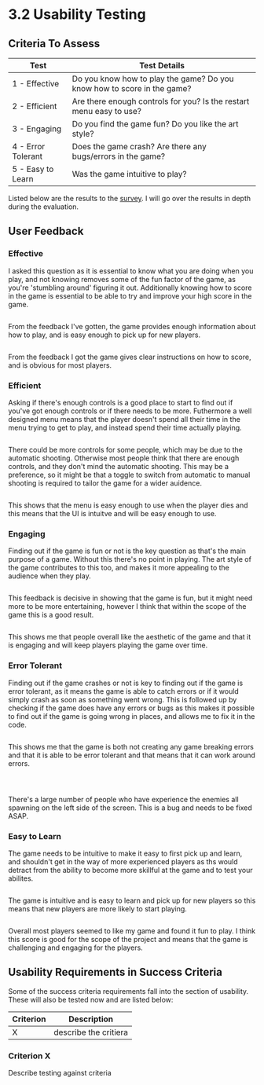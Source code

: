 # 3.2 Usability Testing

## Criteria To Assess

| Test               | Test Details                                                            |
| ------------------ | ----------------------------------------------------------------------- |
| 1 - Effective      | Do you know how to play the game? Do you know how to score in the game? |
| 2 - Efficient      | Are there enough controls for you? Is the restart menu easy to use?     |
| 3 - Engaging       | Do you find the game fun? Do you like the art style?                    |
| 4 - Error Tolerant | Does the game crash? Are there any bugs/errors in the game?             |
| 5 - Easy to Learn  | Was the game intuitive to play?                                         |

Listed below are the results to the [survey](https://www.surveymonkey.co.uk/r/B3YN9N8). I will go over the results in depth during the evaluation.

## User Feedback

### Effective

I asked this question as it is essential to know what you are doing when you play, and not knowing removes some of the fun factor of the game, as you're 'stumbling around' figuring it out. Additionally knowing how to score in the game is essential to be able to try and improve your high score in the game.

<figure><img src="../.gitbook/assets/Screenshot 2022-10-04 at 08.49.35.png" alt=""><figcaption></figcaption></figure>

From the feedback I've gotten, the game provides enough information about how to play, and is easy enough to pick up for new players.

<figure><img src="../.gitbook/assets/Screenshot 2022-10-04 at 08.51.08.png" alt=""><figcaption></figcaption></figure>

From the feedback I got the game gives clear instructions on how to score, and is obvious for most players.&#x20;

### Efficient

Asking if there's enough controls is a good place to start to find out if you've got enough controls or if there needs to be more. Futhermore a well designed menu means that the player doesn't spend all their time in the menu trying to get to play, and instead spend their time actually playing.&#x20;

<figure><img src="../.gitbook/assets/Screenshot 2022-10-04 at 08.52.06.png" alt=""><figcaption></figcaption></figure>

There could be more controls for some people, which may be due to the automatic shooting. Otherwise most people think that there are enough controls, and they don't mind the automatic shooting. This may be a preference, so it might be that a toggle to switch from automatic to manual shooting is required to tailor the game for a wider auidence.&#x20;

<figure><img src="../.gitbook/assets/Screenshot 2022-10-04 at 08.52.51.png" alt=""><figcaption></figcaption></figure>

This shows that the menu is easy enough to use when the player dies and this means that the UI is intuitve and will be easy enough to use.&#x20;

### Engaging

Finding out if the game is fun or not is the key question as that's the main purpose of a game. Without this there's no point in playing. The art style of the game contributes to this too, and makes it more appealing to the audience when they play.&#x20;

<figure><img src="../.gitbook/assets/Screenshot 2022-10-04 at 08.53.25.png" alt=""><figcaption></figcaption></figure>

This feedback is decisive in showing that the game is fun, but it might need more to be more entertaining, however I think that within the scope of the game this is a good result.&#x20;

<figure><img src="../.gitbook/assets/Screenshot 2022-10-04 at 08.54.41.png" alt=""><figcaption></figcaption></figure>

This shows me that people overall like the aesthetic of the game and that it is engaging and will keep players playing the game over time.&#x20;

### Error Tolerant

Finding out if the game crashes or not is key to finding out if the game is error tolerant, as it means the game is able to catch errors or if it would simply crash as soon as something went wrong. This is followed up by checking if the game does have any errors or bugs as this makes it possible to find out if the game is going wrong in places, and allows me to fix it in the code.&#x20;

<figure><img src="../.gitbook/assets/Screenshot 2022-10-04 at 08.55.27 (1).png" alt=""><figcaption></figcaption></figure>

This shows me that the game is both not creating any game breaking errors and that it is able to be error tolerant and that means that it can work around errors.&#x20;

<figure><img src="../.gitbook/assets/Screenshot 2022-10-04 at 08.59.14.png" alt=""><figcaption></figcaption></figure>

<figure><img src="../.gitbook/assets/Screenshot 2022-10-04 at 08.57.52.png" alt=""><figcaption></figcaption></figure>

<figure><img src="../.gitbook/assets/Screenshot 2022-10-04 at 08.58.25.png" alt=""><figcaption></figcaption></figure>

There's a large number of people who have experience the enemies all spawning on the left side of the screen. This is a bug and needs to be fixed ASAP.

### Easy to Learn

The game needs to be intuitive to make it easy to first pick up and learn, and shouldn't get in the way of more experienced players as ths would detract from the ability to become more skillful at the game and to test your abilites.&#x20;

<figure><img src="../.gitbook/assets/Screenshot 2022-10-04 at 09.16.25.png" alt=""><figcaption></figcaption></figure>

The game is intuitive and is easy to learn and pick up for new players so this means that new players are more likely to start playing.&#x20;

<figure><img src="../.gitbook/assets/Screenshot 2022-10-04 at 09.17.01.png" alt=""><figcaption></figcaption></figure>

Overall most players seemed to like my game and found it fun to play. I think this score is good for the scope of the project and means that the game is challenging and engaging for the players.&#x20;

## Usability Requirements in Success Criteria

Some of the success criteria requirements fall into the section of usability. These will also be tested now and are listed below:

| Criterion | Description           |
| --------- | --------------------- |
| X         | describe the critiera |

### Criterion X

Describe testing against criteria
